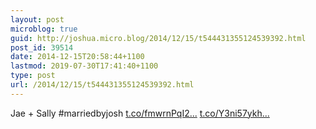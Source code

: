 ```yaml
---
layout: post
microblog: true
guid: http://joshua.micro.blog/2014/12/15/t544431355124539392.html
post_id: 39514
date: 2014-12-15T20:58:44+1100
lastmod: 2019-07-30T17:41:40+1100
type: post
url: /2014/12/15/t544431355124539392.html
---
```

Jae + Sally #marriedbyjosh [t.co/fmwrnPqI2...](http://t.co/fmwrnPqI2d) [t.co/Y3ni57ykh...](http://t.co/Y3ni57ykht)
